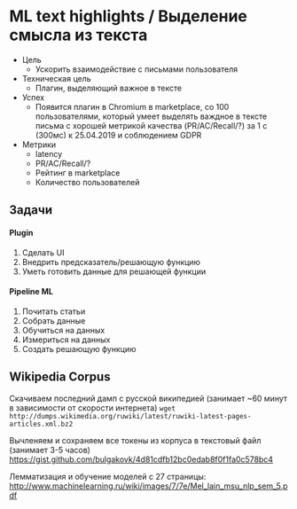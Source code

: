 # ML text highlights / Выделение смысла из текста

* Цель
	* Ускорить взаимодействие с письмами пользователя
* Техническая цель
	* Плагин, выделяющий важное в тексте
* Успех
	* Появится плагин в Chromium в marketplace, со 100 пользователями, который умеет выделять важдное в тексте письма с хорошей метрикой качества (PR/AC/Recall/?) за 1 с (300мс) к 25.04.2019 и соблюдением GDPR
* Метрики
	* latency
	* PR/AC/Recall/?
	* Рейтинг в marketplace
	* Количество пользователей


## Задачи
#### Plugin
1. Сделать UI
2. Внедрить предсказатель/решающую функцию
3. Уметь готовить данные для решающей функции
#### Pipeline ML
1. Почитать статьи
2. Собрать данные
3. Обучиться на данных
4. Измериться на данных
5. Создать решающую функцию

## Wikipedia Corpus
Скачиваем последний дамп с русской википедией (занимает ~60 минут в зависимости от скорости интернета)
`wget http://dumps.wikimedia.org/ruwiki/latest/ruwiki-latest-pages-articles.xml.bz2`

Вычленяем и сохраняем все токены из корпуса в текстовый файл (занимает 3-5 часов)
https://gist.github.com/bulgakovk/4d81cdfb12bc0edab8f0f1fa0c578bc4

Лемматизация и обучение моделей с 27 страницы:
http://www.machinelearning.ru/wiki/images/7/7e/Mel_lain_msu_nlp_sem_5.pdf
